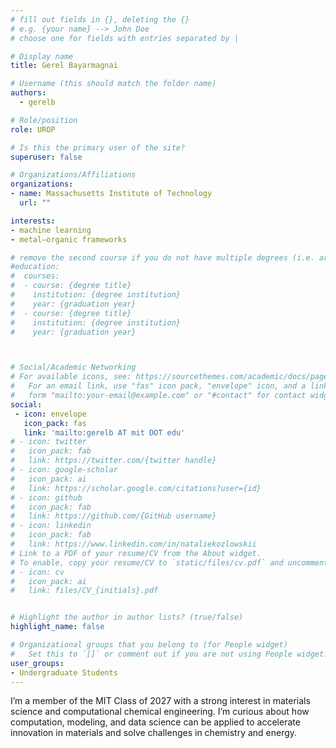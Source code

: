 ```yaml
---
# fill out fields in {}, deleting the {}
# e.g. {your name} --> John Doe
# choose one for fields with entries separated by |

# Display name
title: Gerel Bayarmagnai

# Username (this should match the folder name)
authors:
  - gerelb

# Role/position
role: UROP

# Is this the primary user of the site?
superuser: false

# Organizations/Affiliations
organizations:
- name: Massachusetts Institute of Technology
  url: ""

interests:
- machine learning
- metal–organic frameworks

# remove the second course if you do not have multiple degrees (i.e. are not a postdoc/do not have a Master's)
#education:
#  courses:
#  - course: {degree title}
#    institution: {degree institution}
#    year: {graduation year}
#  - course: {degree title}
#    institution: {degree institution}
#    year: {graduation year}



# Social/Academic Networking
# For available icons, see: https://sourcethemes.com/academic/docs/page-builder/#icons
#   For an email link, use "fas" icon pack, "envelope" icon, and a link in the
#   form "mailto:your-email@example.com" or "#contact" for contact widget.
social:
 - icon: envelope
   icon_pack: fas
   link: 'mailto:gerelb AT mit DOT edu'
# - icon: twitter
#   icon_pack: fab
#   link: https://twitter.com/{twitter handle}
# - icon: google-scholar
#   icon_pack: ai
#   link: https://scholar.google.com/citations?user={id}
# - icon: github
#   icon_pack: fab
#   link: https://github.com/{GitHub username}
# - icon: linkedin
#   icon_pack: fab
#   link: https://www.linkedin.com/in/nataliekozlowskii
# Link to a PDF of your resume/CV from the About widget.
# To enable, copy your resume/CV to `static/files/cv.pdf` and uncomment the lines below.
# - icon: cv
#   icon_pack: ai
#   link: files/CV_{initials}.pdf


# Highlight the author in author lists? (true/false)
highlight_name: false

# Organizational groups that you belong to (for People widget)
#   Set this to `[]` or comment out if you are not using People widget.
user_groups:
- Undergraduate Students
---
```


I’m a member of the MIT Class of 2027 with a strong interest in materials science and computational chemical engineering. I’m curious about how computation, modeling, and data science can be applied to accelerate innovation in materials and solve challenges in chemistry and energy.
